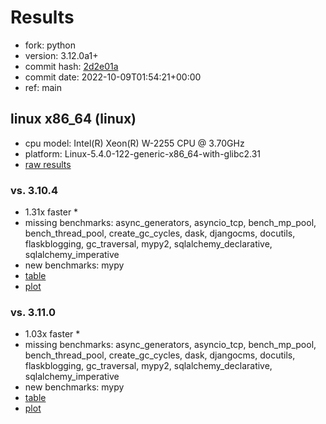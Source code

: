 # Results

- fork: python
- version: 3.12.0a1+
- commit hash: [2d2e01a](https://github.com/python/cpython/commit/2d2e01a)
- commit date: 2022-10-09T01:54:21+00:00
- ref: main

## linux x86_64 (linux)

- cpu model: Intel(R) Xeon(R) W-2255 CPU @ 3.70GHz
- platform: Linux-5.4.0-122-generic-x86_64-with-glibc2.31
- [raw results](bm-20221009-linux-x86_64-python-main-3.12.0a1%2B-2d2e01a.json)

### vs. 3.10.4

- 1.31x faster \*
- missing benchmarks: async_generators, asyncio_tcp, bench_mp_pool, bench_thread_pool, create_gc_cycles, dask, djangocms, docutils, flaskblogging, gc_traversal, mypy2, sqlalchemy_declarative, sqlalchemy_imperative
- new benchmarks: mypy
- [table](bm-20221009-linux-x86_64-python-main-3.12.0a1%2B-2d2e01a-vs-3.10.4.md)
- [plot](bm-20221009-linux-x86_64-python-main-3.12.0a1%2B-2d2e01a-vs-3.10.4.png)

### vs. 3.11.0

- 1.03x faster \*
- missing benchmarks: async_generators, asyncio_tcp, bench_mp_pool, bench_thread_pool, create_gc_cycles, dask, djangocms, docutils, flaskblogging, gc_traversal, mypy2, sqlalchemy_declarative, sqlalchemy_imperative
- new benchmarks: mypy
- [table](bm-20221009-linux-x86_64-python-main-3.12.0a1%2B-2d2e01a-vs-3.11.0.md)
- [plot](bm-20221009-linux-x86_64-python-main-3.12.0a1%2B-2d2e01a-vs-3.11.0.png)

